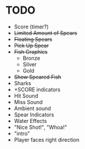 # TODO

- Score (timer?)
- ~~Limited Amount of Spears~~
- ~~Floating Spears~~
- ~~Pick Up Spear~~
- ~~Fish Graphics~~
  * Bronze
  * Silver
  * Gold
- ~~Show Speared Fish~~
- Sharks
- +SCORE indicators
- Hit Sound
- Miss Sound
- Ambient sound
- Spear Indicators
- Water Effects
- "Nice Shot!", "Whoa!"
- "intro"
- Player faces right direction
